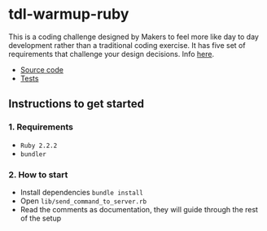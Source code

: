 # tdl-warmup-ruby

This is a coding challenge designed by Makers to feel more like day to day development rather than a traditional coding exercise. It has five set of requirements that challenge your design decisions. Info [here](https://intro.accelerate.io/vfsh01/HXFGAR/index.html).

- [Source code](https://github.com/clarepins/fizz_buzz_deluxe/blob/master/lib/solutions/FIZ/fizz_buzz.rb)
- [Tests](https://github.com/clarepins/fizz_buzz_deluxe/blob/master/test/FIZ/fizz_buzz_test.rb)

## Instructions to get started

### 1. Requirements

- `Ruby 2.2.2`
- `bundler`

### 2. How to start

- Install dependencies `bundle install`
- Open `lib/send_command_to_server.rb`
- Read the comments as documentation, they will guide through the rest of the setup
